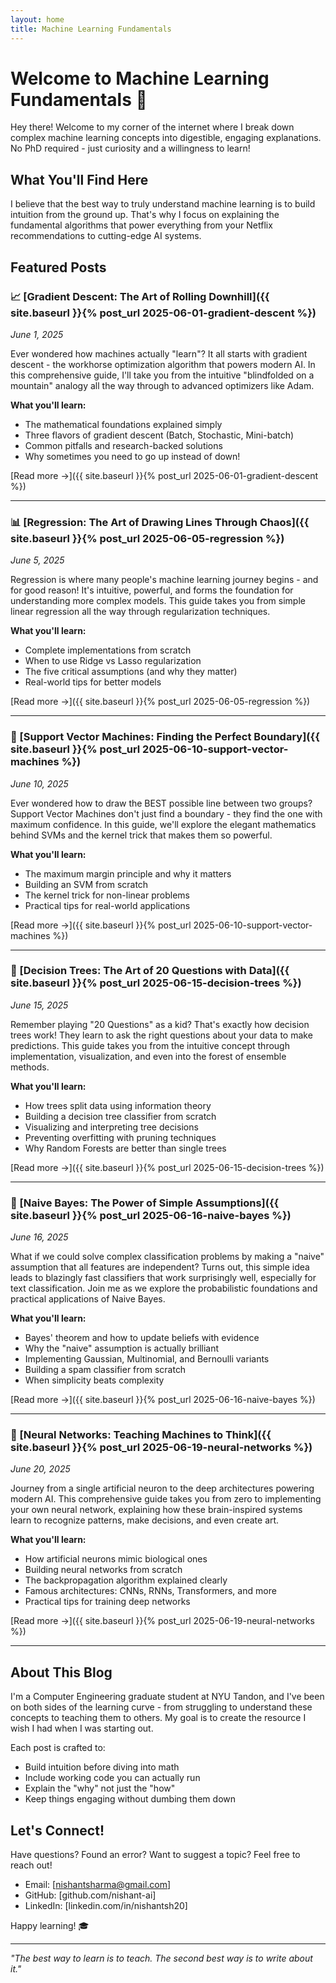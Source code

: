 ```yaml
---
layout: home
title: Machine Learning Fundamentals
---
```


# Welcome to Machine Learning Fundamentals 🚀

Hey there! Welcome to my corner of the internet where I break down complex machine learning concepts into digestible, engaging explanations. No PhD required - just curiosity and a willingness to learn!

## What You'll Find Here

I believe that the best way to truly understand machine learning is to build intuition from the ground up. That's why I focus on explaining the fundamental algorithms that power everything from your Netflix recommendations to cutting-edge AI systems.

## Featured Posts

### 📈 [Gradient Descent: The Art of Rolling Downhill]({{ site.baseurl }}{% post_url 2025-06-01-gradient-descent %})
*June 1, 2025*

Ever wondered how machines actually "learn"? It all starts with gradient descent - the workhorse optimization algorithm that powers modern AI. In this comprehensive guide, I'll take you from the intuitive "blindfolded on a mountain" analogy all the way through to advanced optimizers like Adam. 

**What you'll learn:**
- The mathematical foundations explained simply
- Three flavors of gradient descent (Batch, Stochastic, Mini-batch)
- Common pitfalls and research-backed solutions
- Why sometimes you need to go up instead of down!

[Read more →]({{ site.baseurl }}{% post_url 2025-06-01-gradient-descent %})

---

### 📊 [Regression: The Art of Drawing Lines Through Chaos]({{ site.baseurl }}{% post_url 2025-06-05-regression %})
*June 5, 2025*

Regression is where many people's machine learning journey begins - and for good reason! It's intuitive, powerful, and forms the foundation for understanding more complex models. This guide takes you from simple linear regression all the way through regularization techniques.

**What you'll learn:**
- Complete implementations from scratch
- When to use Ridge vs Lasso regularization
- The five critical assumptions (and why they matter)
- Real-world tips for better models

[Read more →]({{ site.baseurl }}{% post_url 2025-06-05-regression %})

---

### 🎯 [Support Vector Machines: Finding the Perfect Boundary]({{ site.baseurl }}{% post_url 2025-06-10-support-vector-machines %})
*June 10, 2025*

Ever wondered how to draw the BEST possible line between two groups? Support Vector Machines don't just find a boundary - they find the one with maximum confidence. In this guide, we'll explore the elegant mathematics behind SVMs and the kernel trick that makes them so powerful.

**What you'll learn:**
- The maximum margin principle and why it matters
- Building an SVM from scratch
- The kernel trick for non-linear problems
- Practical tips for real-world applications

[Read more →]({{ site.baseurl }}{% post_url 2025-06-10-support-vector-machines %})

---

### 🌳 [Decision Trees: The Art of 20 Questions with Data]({{ site.baseurl }}{% post_url 2025-06-15-decision-trees %})
*June 15, 2025*

Remember playing "20 Questions" as a kid? That's exactly how decision trees work! They learn to ask the right questions about your data to make predictions. This guide takes you from the intuitive concept through implementation, visualization, and even into the forest of ensemble methods.

**What you'll learn:**
- How trees split data using information theory
- Building a decision tree classifier from scratch
- Visualizing and interpreting tree decisions
- Preventing overfitting with pruning techniques
- Why Random Forests are better than single trees

[Read more →]({{ site.baseurl }}{% post_url 2025-06-15-decision-trees %})

---

### 🎲 [Naive Bayes: The Power of Simple Assumptions]({{ site.baseurl }}{% post_url 2025-06-16-naive-bayes %})
*June 16, 2025*

What if we could solve complex classification problems by making a "naive" assumption that all features are independent? Turns out, this simple idea leads to blazingly fast classifiers that work surprisingly well, especially for text classification. Join me as we explore the probabilistic foundations and practical applications of Naive Bayes.

**What you'll learn:**
- Bayes' theorem and how to update beliefs with evidence
- Why the "naive" assumption is actually brilliant
- Implementing Gaussian, Multinomial, and Bernoulli variants
- Building a spam classifier from scratch
- When simplicity beats complexity

[Read more →]({{ site.baseurl }}{% post_url 2025-06-16-naive-bayes %})

---

### 🧠 [Neural Networks: Teaching Machines to Think]({{ site.baseurl }}{% post_url 2025-06-19-neural-networks %})
*June 20, 2025*

Journey from a single artificial neuron to the deep architectures powering modern AI. This comprehensive guide takes you from zero to implementing your own neural network, explaining how these brain-inspired systems learn to recognize patterns, make decisions, and even create art.

**What you'll learn:**
- How artificial neurons mimic biological ones
- Building neural networks from scratch
- The backpropagation algorithm explained clearly
- Famous architectures: CNNs, RNNs, Transformers, and more
- Practical tips for training deep networks

[Read more →]({{ site.baseurl }}{% post_url 2025-06-19-neural-networks %})

---

## About This Blog

I'm a Computer Engineering graduate student at NYU Tandon, and I've been on both sides of the learning curve - from struggling to understand these concepts to teaching them to others. My goal is to create the resource I wish I had when I was starting out.

Each post is crafted to:
- Build intuition before diving into math
- Include working code you can actually run
- Explain the "why" not just the "how"
- Keep things engaging without dumbing them down

## Let's Connect!

Have questions? Found an error? Want to suggest a topic? Feel free to reach out!

- Email: [nishantsharma@gmail.com]
- GitHub: [github.com/nishant-ai]
- LinkedIn: [linkedin.com/in/nishantsh20]

Happy learning! 🎓

---

*"The best way to learn is to teach. The second best way is to write about it."*